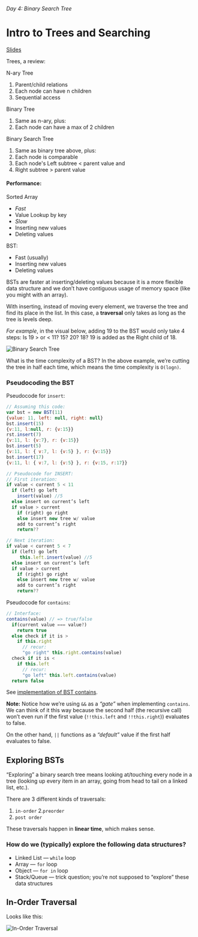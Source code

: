 ###### Day 4: Binary Search Tree

# Intro to Trees and Searching

[Slides](http://slides.com/bgando/trees-and-searching#/)

Trees, a review:

N-ary Tree
1. Parent/child relations
2. Each node can have n children
3. Sequential access

Binary Tree
1. Same as n-ary, plus:
2. Each node can have a max of 2 children

Binary Search Tree
1. Same as binary tree above, plus:
2. Each node is comparable
3. Each node's Left subtree < parent value and
4. Right subtree > parent value

#### Performance:

Sorted Array
* *Fast*
* Value Lookup by key
* *Slow*
* Inserting new values
* Deleting values

BST:
* Fast (usually)
* Inserting new values
* Deleting values

BSTs are faster at inserting/deleting values because it is a more flexible data structure and we don’t have contiguous usage of memory space (like you might with an array).

With inserting, instead of moving every element, we traverse the tree and find its place in the list. In this case, a **traversal** only takes as long as the tree is levels deep.

*For example*, in the visual below, adding 19 to the BST would only take 4 steps: Is 19 > or < 11? 15? 20? 18? 19 is added as the Right child of 18.

![Binary Search Tree](https://s3.amazonaws.com/media-p.slid.es/uploads/195658/images/2724416/Screen_Shot_2016-06-08_at_10.18.08_AM.png)

What is the time complexity of a BST? In the above example, we’re cutting the tree in half each time, which means the time complexity is `O(logn)`.

### Pseudocoding the BST


Pseudocode for `insert`:

```javascript
// Assuming this code:
var bst = new BST(11)
{value: 11, left: null, right: null}
bst.insert(15)
{v:11, l:null, r: {v:15}}
rst.insert(7)
{v:11, l: {v:7}, r: {v:15}}
bst.insert(5)
{v:11, l: { v:7, l: {v:5} }, r: {v:15}}
bst.insert(17)
{v:11, l: { v:7, l: {v:5} }, r: {v:15, r:17}}

// Pseudocode for INSERT:
// First iteration:
if value < current 5 < 11
  if (left) go left
    insert(value) //5
  else insert on current’s left
  if value > current
    if (right) go right
    else insert new tree w/ value
    add to current’s right
    return??

// Next iteration:
if value < current 5 < 7
  if (left) go left
     this.left.insert(value) //5
  else insert on current’s left
  if value > current
    if (right) go right
    else insert new tree w/ value
    add to current’s right
    return??
```


Pseudocode for `contains`:

```javascript
// Interface:
contains(value) // => true/false
  if(current value === value?)
    return true
  else check if it is >
    if this.right
      // recur:
      "go right" this.right.contains(value)
  check if it is <
    if this.left
      // recur:
      "go left" this.left.contains(value)
  return false
```

See [implementation of BST contains](https://github.com/ahrjarrett/algos_ds/blob/master/day4/binarySearchTree.js).

**Note:** Notice how we’re using `&&` as a *“gate”* when implementing `contains`. We can think of it this way because the second half (the recursive call) won’t even run if the first value (`!!this.left` and `!!this.right`)) evaluates to false.

On the other hand, `||` functions as a *“default”* value if the first half evaluates to false.


## Exploring BSTs

“Exploring” a binary search tree means looking at/touching every node in a tree (looking up every item in an array, going from head to tail on a linked list, etc.).

There are 3 different kinds of traversals:

1. `in-order`
2.`preorder`
3. `post order`

These traversals happen in **linear time**, which makes sense.

### How do we (typically) explore the following data structures?
* Linked List — `while` loop
* Array — `for` loop
* Object — `for in` loop
* Stack/Queue — trick question; you’re not supposed to “explore” these data structures

## In-Order Traversal

Looks like this:

![In-Order Traversal](https://s3.amazonaws.com/media-p.slid.es/uploads/195658/images/2754258/pasted-from-clipboard.png)
